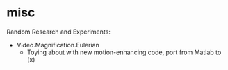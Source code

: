 misc
====

Random Research and Experiments:

- Video.Magnification.Eulerian
	- Toying about with new motion-enhancing code, port from Matlab to (x)
